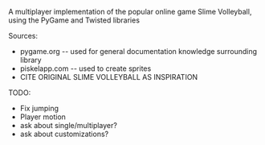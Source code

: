 A multiplayer implementation of the popular online game Slime Volleyball, using the PyGame and Twisted libraries

Sources:

- pygame.org -- used for general documentation knowledge surrounding library
- piskelapp.com -- used to create sprites
- CITE ORIGINAL SLIME VOLLEYBALL AS INSPIRATION

TODO:

- Fix jumping
- Player motion
- ask about single/multiplayer?
- ask about customizations?
